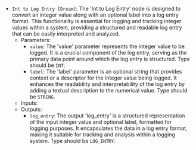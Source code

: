 - `Int to Log Entry [Dream]`: The 'Int to Log Entry' node is designed to convert an integer value along with an optional label into a log entry format. This functionality is essential for logging and tracking integer values within a system, providing a structured and readable log entry that can be easily interpreted and analyzed.
    - Parameters:
        - `value`: The 'value' parameter represents the integer value to be logged. It is a crucial component of the log entry, serving as the primary data point around which the log entry is structured. Type should be `INT`.
        - `label`: The 'label' parameter is an optional string that provides context or a descriptor for the integer value being logged. It enhances the readability and interpretability of the log entry by adding a textual description to the numerical value. Type should be `STRING`.
    - Inputs:
    - Outputs:
        - `log_entry`: The output 'log_entry' is a structured representation of the input integer value and optional label, formatted for logging purposes. It encapsulates the data in a log entry format, making it suitable for tracking and analysis within a logging system. Type should be `LOG_ENTRY`.
